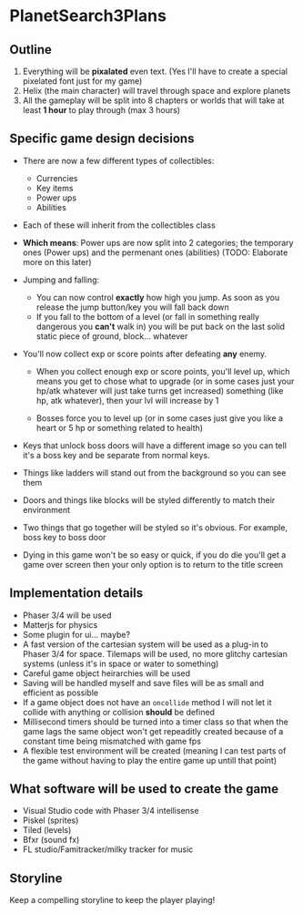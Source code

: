 # PlanetSearch3Plans

Outline
-------

1. Everything will be **pixalated** even text. (Yes I'll have to create a special pixelated font just for my game) 
2. Helix (the main character) will travel through space and explore planets
3. All the gameplay will be split into 8 chapters or worlds that will take at least **1 hour** to play through (max 3 hours) 

Specific game design decisions
------------------------------

- There are now a few different types of collectibles:

    - Currencies
    - Key items 
    - Power ups
    - Abilities

 - Each of these will inherit from the collectibles class

- **Which means**: Power ups are now split into 2 categories; the temporary ones (Power ups) and the permenant ones (abilities)
(TODO: Elaborate more on this later)

- Jumping and falling:
    
    - You can now control **exactly** how high you jump. As soon as you release the jump button/key you will fall back down
    - If you fall to the bottom of a level (or fall in something really dangerous you **can't** walk in) you will be put 
    back on the last solid static piece of ground, block... whatever

- You'll now collect exp or score points after defeating **any** enemy.
    
    - When you collect enough exp or score points, you'll level up, which means you get to chose what to upgrade (or in 
    some cases just your hp/atk whatever will just take turns get increased) 
    something (like hp, atk whatever), then your lvl will increase by 1

    - Bosses force you to level up (or in some cases just give you like a heart or 5 hp or something related to health)

- Keys that unlock boss doors will have a different image so you can tell it's a boss key and be separate from normal keys.

- Things like ladders will stand out from the background so you can see them
- Doors and things like blocks will be styled differently to match their environment
- Two things that go together will be styled so it's obvious. For example, boss key to boss door
- Dying in this game won't be so easy or quick, if you do die you'll get a game over screen then your only option is to 
return to the title screen

Implementation details
----------------------

- Phaser 3/4 will be used
- Matterjs for physics
- Some plugin for ui... maybe?
- A fast version of the cartesian system will be used as a plug-in to Phaser 3/4 for space.
Tilemaps will be used, no more glitchy cartesian systems (unless it's in space or water to something)
- Careful game object heirarchies will be used
- Saving will be handled myself and save files will be as small and efficient as possible
- If a game object does not have an `oncollide` method I will not let it collide with anything
or collision **should** be defined
- Millisecond timers should be turned into a timer class so that when the game lags the same object won't get repeaditly created because of a constant time being mismatched with game fps 
- A flexible test environment will be created (meaning I can test parts of the game without having to play the entire game up untill that point)

What software will be used to create the game
----------------------------------------
- Visual Studio code with Phaser 3/4 intellisense
- Piskel (sprites)
- Tiled (levels)
- Bfxr (sound fx)
- FL studio/Famitracker/milky tracker for music

Storyline
---------
Keep a compelling storyline to keep the player playing!
